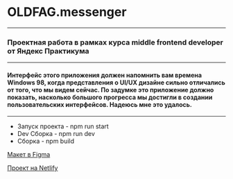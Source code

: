 # OLDFAG.messenger
***
### Проектная работа в рамках курса middle frontend developer от Яндекс Практикума
***
#### Интерфейс этого приложения должен напомнить вам времена Windows 98, когда представления о UI/UX дизайне сильно отличались от того, что мы видем сейчас. По задумке это приложение должно показать, насколько большого прогресса мы достигли в создании пользовательских интерфейсов. Надеюсь мне это удалось.
***
* Запуск проекта - npm run start
* Dev Сборка - npm run dev
* Сборка - npm build

[Макет в Figma](https://www.figma.com/file/eshsChHOpHyQ3qm0fKEVKp/OLDFAG.messandger?t=XtNw5VLq4rM2qWxp-6)

[Проект на Netlify](https://earnest-scone-dc05e4.netlify.app/)